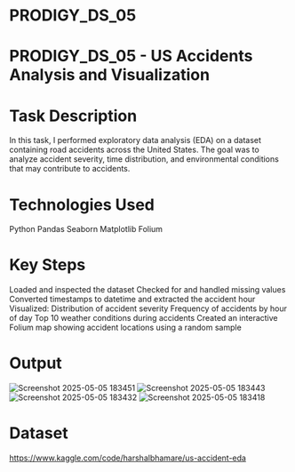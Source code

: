 # PRODIGY_DS_05

# PRODIGY_DS_05 - US Accidents Analysis and Visualization

# Task Description

In this task, I performed exploratory data analysis (EDA) on a dataset containing road accidents across the United States. The goal was to analyze accident severity, time distribution, and environmental conditions that may contribute to accidents.

# Technologies Used

Python
Pandas
Seaborn
Matplotlib
Folium

# Key Steps
Loaded and inspected the dataset
Checked for and handled missing values
Converted timestamps to datetime and extracted the accident hour
Visualized:
Distribution of accident severity
Frequency of accidents by hour of day
Top 10 weather conditions during accidents
Created an interactive Folium map showing accident locations using a random sample
# Output
![Screenshot 2025-05-05 183451](https://github.com/user-attachments/assets/11829725-c900-4139-b8b4-17f0ab2b585b)
![Screenshot 2025-05-05 183443](https://github.com/user-attachments/assets/44bd6ef5-fe2b-4cda-99ce-cb01e75d46b9)
![Screenshot 2025-05-05 183432](https://github.com/user-attachments/assets/bfd688ac-dbc3-437f-be36-6983ff531e93)
![Screenshot 2025-05-05 183418](https://github.com/user-attachments/assets/bdc61a04-e12b-4f08-ae14-753e3a7bc26a)


# Dataset
https://www.kaggle.com/code/harshalbhamare/us-accident-eda

